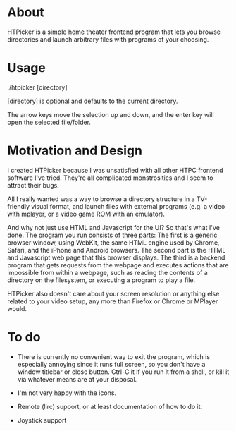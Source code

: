 About
=====

HTPicker is a simple home theater frontend program that lets you browse
directories and launch arbitrary files with programs of your choosing.

Usage
=====

./htpicker [directory]

[directory] is optional and defaults to the current directory.

The arrow keys move the selection up and down, and the enter key will open the
selected file/folder.

Motivation and Design
=====================

I created HTPicker because I was unsatisfied with all other HTPC frontend
software I've tried.  They're all complicated monstrosities and I seem to
attract their bugs.

All I really wanted was a way to browse a directory structure in a TV-friendly
visual format, and launch files with external programs (e.g. a video with
mplayer, or a video game ROM with an emulator).

And why not just use HTML and Javascript for the UI?  So that's what I've done.
The program you run consists of three parts:  The first is a generic browser
window, using WebKit, the same HTML engine used by Chrome, Safari, and the
iPhone and Android browsers.  The second part is the HTML and Javascript web
page that this browser displays.  The third is a backend program that gets
requests from the webpage and executes actions that are impossible from within
a webpage, such as reading the contents of a directory on the filesystem, or
executing a program to play a file.

HTPicker also doesn't care about your screen resolution or anything else
related to your video setup, any more than Firefox or Chrome or MPlayer would.

To do
=====

* There is currently no convenient way to exit the program, which is especially
  annoying since it runs full screen, so you don't have a window titlebar or
  close button.  Ctrl-C it if you run it from a shell, or kill it via whatever
  means are at your disposal.

* I'm not very happy with the icons.

* Remote (lirc) support, or at least documentation of how to do it.

* Joystick support
